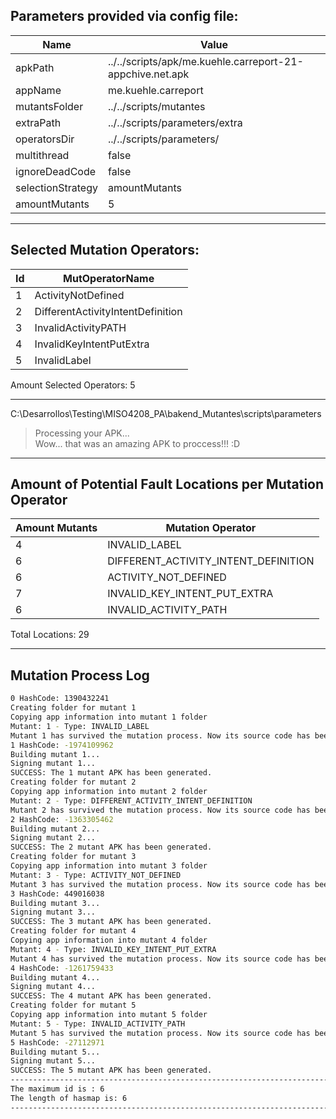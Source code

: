 
## Parameters provided via config file:

Name			| Value
------------------------|---------
apkPath 		| ../../scripts/apk/me.kuehle.carreport-21-appchive.net.apk
appName 		| me.kuehle.carreport
mutantsFolder 		| ../../scripts/mutantes
extraPath 		| ../../scripts/parameters/extra
operatorsDir 		| ../../scripts/parameters/
multithread 		| false
ignoreDeadCode 		| false
selectionStrategy 	| amountMutants
amountMutants 		| 5
----------------------------------

## Selected Mutation Operators:

Id 		| MutOperatorName
----------------|--------------
1 		| ActivityNotDefined
2 		| DifferentActivityIntentDefinition
3 		| InvalidActivityPATH
4 		| InvalidKeyIntentPutExtra
5 		| InvalidLabel

Amount Selected Operators: 	5

-------------------------------------------

C:\Desarrollos\Testing\MISO4208_PA\bakend_Mutantes\scripts\parameters
> Processing your APK...  
> Wow... that was an amazing APK to proccess!!! :D

--------------------------------------
## Amount of Potential Fault Locations per Mutation Operator

Amount Mutants	| Mutation Operator
----------------|---------------------
4		| INVALID_LABEL
6		| DIFFERENT_ACTIVITY_INTENT_DEFINITION
6		| ACTIVITY_NOT_DEFINED
7		| INVALID_KEY_INTENT_PUT_EXTRA
6		| INVALID_ACTIVITY_PATH


Total Locations: 29

--------------------------------------

## Mutation Process Log

```sh
0 HashCode: 1390432241
Creating folder for mutant 1
Copying app information into mutant 1 folder
Mutant: 1 - Type: INVALID_LABEL
Mutant 1 has survived the mutation process. Now its source code has been modified.
1 HashCode: -1974109962
Building mutant 1...
Signing mutant 1...
SUCCESS: The 1 mutant APK has been generated.
Creating folder for mutant 2
Copying app information into mutant 2 folder
Mutant: 2 - Type: DIFFERENT_ACTIVITY_INTENT_DEFINITION
Mutant 2 has survived the mutation process. Now its source code has been modified.
2 HashCode: -1363305462
Building mutant 2...
Signing mutant 2...
SUCCESS: The 2 mutant APK has been generated.
Creating folder for mutant 3
Copying app information into mutant 3 folder
Mutant: 3 - Type: ACTIVITY_NOT_DEFINED
Mutant 3 has survived the mutation process. Now its source code has been modified.
3 HashCode: 449016038
Building mutant 3...
Signing mutant 3...
SUCCESS: The 3 mutant APK has been generated.
Creating folder for mutant 4
Copying app information into mutant 4 folder
Mutant: 4 - Type: INVALID_KEY_INTENT_PUT_EXTRA
Mutant 4 has survived the mutation process. Now its source code has been modified.
4 HashCode: -1261759433
Building mutant 4...
Signing mutant 4...
SUCCESS: The 4 mutant APK has been generated.
Creating folder for mutant 5
Copying app information into mutant 5 folder
Mutant: 5 - Type: INVALID_ACTIVITY_PATH
Mutant 5 has survived the mutation process. Now its source code has been modified.
5 HashCode: -27112971
Building mutant 5...
Signing mutant 5...
SUCCESS: The 5 mutant APK has been generated.
------------------------------------------------------------------------------------
The maximum id is : 6
The length of hasmap is: 6
------------------------------------------------------------------------------------
```
